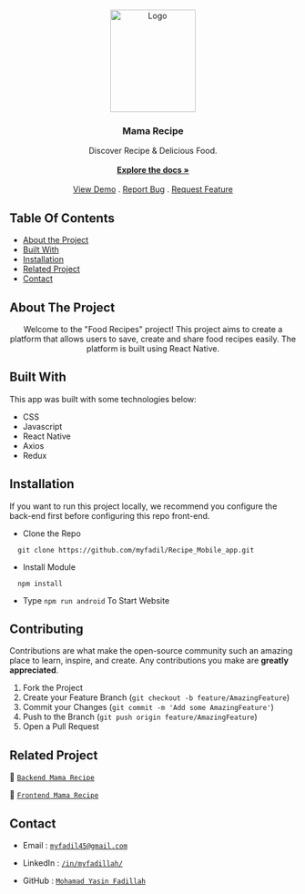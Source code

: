 <br/>
<p align="center">
  <a href="https://github.com/myfadil/Recipe_Mobile_app">
    <img src="https://i.postimg.cc/Xq7rdzF9/logo.png" alt="Logo" width="150" height="180">
  </a>

  <h3 align="center">Mama Recipe</h3>

  <p align="center">
    Discover Recipe & Delicious Food.
    <br/>
    <br/>
    <a href="https://github.com/myfadil/Recipe_Mobile_app"><strong>Explore the docs »</strong></a>
    <br/>
    <br/>
    <a href="https://github.com/myfadil/Recipe_Mobile_app">View Demo</a>
    .
    <a href="https://github.com/myfadil/Recipe_Mobile_app/issues">Report Bug</a>
    .
    <a href="https://github.com/myfadil/Recipe_Mobile_app/issues">Request Feature</a>
  </p>
</p>

## Table Of Contents

- [About the Project](#about-the-project)
- [Built With](#built-with)
- [Installation](#installation)
- [Related Project](#related-project)
- [Contact](#contact)

## About The Project

<p align="center">
 Welcome to the "Food Recipes" project! This project aims to create a platform that allows users to save, create and share food recipes easily. The platform is built using React Native.
</p>

## Built With

This app was built with some technologies below:

- CSS
- Javascript
- React Native
- Axios
- Redux

## Installation

If you want to run this project locally, we recommend you configure the back-end first before configuring this repo front-end.

- Clone the Repo

```
  git clone https://github.com/myfadil/Recipe_Mobile_app.git
```

- Install Module

```
  npm install
```

- Type `npm run android` To Start Website

## Contributing

Contributions are what make the open-source community such an amazing place to learn, inspire, and create. Any contributions you make are **greatly appreciated**.

1. Fork the Project
2. Create your Feature Branch (`git checkout -b feature/AmazingFeature`)
3. Commit your Changes (`git commit -m 'Add some AmazingFeature'`)
4. Push to the Branch (`git push origin feature/AmazingFeature`)
5. Open a Pull Request

## Related Project

:rocket: [`Backend Mama Recipe`](https://github.com/myfadil/Recipe_API)

:rocket: [`Frontend Mama Recipe`](https://github.com/myfadil/Recipe_Mobile_app)

## Contact

- Email : [`myfadil45@gmail.com`](mailto:myfadil45@gmail.com)

- LinkedIn : [`/in/myfadillah/`](https://www.linkedin.com/in/myfadillah/)

- GitHub : [`Mohamad Yasin Fadillah`](https://github.com/myfadil)
